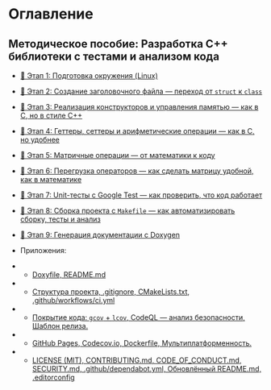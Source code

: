 # Оглавление
## Методическое пособие: Разработка C++ библиотеки с тестами и анализом кода

- [🧱 Этап 1: Подготовка окружения (Linux)](chapter1.md)
- [🧱 Этап 2: Создание заголовочного файла — переход от `struct` к `class`](chapter2.md)  
- [📘 Этап 3: Реализация конструкторов и управления памятью — как в С, но в стиле C++](chapter3.md) 
- [📘 Этап 4: Геттеры, сеттеры и арифметические операции — как в С, но удобнее](chapter4.md)
- [📘 Этап 5: Матричные операции — от математики к коду](chapter5.md)
- [📘 Этап 6: Перегрузка операторов — как сделать матрицу удобной, как в математике](chapter6.md)
- [📘 Этап 7: Unit-тесты с Google Test — как проверить, что код работает](chapter7.md)
- [📘 Этап 8: Сборка проекта с `Makefile` — как автоматизировать сборку, тесты и анализ](chapter8.md)
- [📘 Этап 9: Генерация документации с Doxygen](chapter9.md)

- Приложения:

- - [Doxyfile, README.md](Doxyfile.md)
-  - [Структура проекта, .gitignore, CMakeLists.txt, .github/workflows/ci.yml](Makefile.md)
- - [Покрытие кода: `gcov` + `lcov`, CodeQL — анализ безопасности,  Шаблон релиза.](12:gcov_lcov_release.md)

- - [GitHub Pages,  Codecov.io, Dockerfile, Мультиплатформенность.](/Пособие/13:Dockerfile_Github_pages_Codecov_LiMaWi.md)
- - [LICENSE (MIT), CONTRIBUTING.md,  CODE_OF_CONDUCT.md, SECURITY.md, .github/dependabot.yml, Обновлённый README.md, .editorconfig](/Пособие/14)
